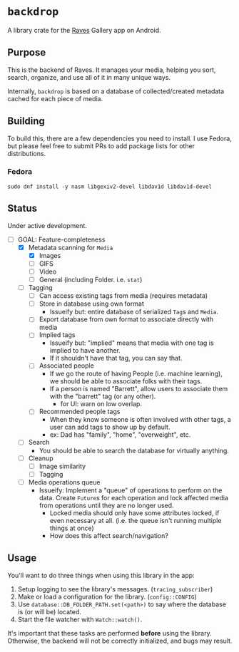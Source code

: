 <!-- cargo-rdme start -->

 # `backdrop`

A library crate for the [Raves](https://github.com/onkoe/raves) Gallery app on Android.

## Purpose

This is the backend of Raves. It manages your media, helping you sort, search, organize, and use all of it in many unique ways.

Internally, `backdrop` is based on a database of collected/created metadata cached for each piece of media.

## Building

To build this, there are a few dependencies you need to install. I use Fedora, but please feel free to submit PRs to add package lists for other distributions.

### Fedora

`sudo dnf install -y nasm libgexiv2-devel libdav1d libdav1d-devel`

## Status

Under active development.

- [ ] GOAL: Feature-completeness
    - [x] Metadata scanning for `Media`
        - [x] Images
        - [ ] GIFS
        - [ ] Video
        - [ ] General (including Folder. i.e. `stat`)
    - [ ] Tagging
        - [ ] Can access existing tags from media (requires metadata)
        - [ ] Store in database using own format
            - Issueify but: entire database of serialized `Tag`s and `Media`.
        - [ ] Export database from own format to associate directly with media
        - [ ] Implied tags
            - Issueify but: "implied" means that media with one tag is implied to have another.
            - If it shouldn't have that tag, you can say that.
        - [ ] Associated people
            - If we go the route of having People (i.e. machine learning), we should be able to associate folks with their tags.
            - If a person is named "Barrett", allow users to associate them with the "barrett" tag (or any other).
                - for UI: warn on low overlap.
        - [ ] Recommended people tags
            - When they know someone is often involved with other tags, a user can add tags to show up by default.
            - ex: Dad has "family", "home", "overweight", etc.
    - [ ] Search
        - You should be able to search the database for virtually anything.
    - [ ] Cleanup
        - [ ] Image similarity
        - [ ] Tagging
    - [ ] Media operations queue
        - Issueify: Implement a "queue" of operations to perform on the data. Create `Future`s for each operation and lock affected media from operations until they are no longer used.
            - Locked media should only have some attributes locked, if even necessary at all. (i.e. the queue isn't running multiple things at once)
            - How does this affect search/navigation?

## Usage

You'll want to do three things when using this library in the app:

1. Setup logging to see the library's messages. (`tracing_subscriber`)
1. Make or load a configuration for the library. (`config::CONFIG`)
2. Use `database::DB_FOLDER_PATH.set(<path>)` to say where the database is (or will be) located.
3. Start the file watcher with `Watch::watch()`.

It's important that these tasks are performed **before** using the library. Otherwise, the backend will not be correctly initialized, and bugs may result.

<!-- cargo-rdme end -->
